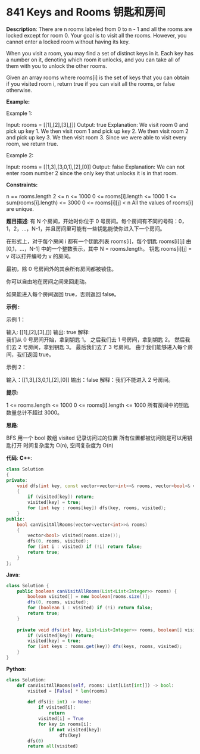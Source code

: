 # 841 Keys and Rooms 钥匙和房间

__Description__:
There are n rooms labeled from 0 to n - 1 and all the rooms are locked except for room 0. Your goal is to visit all the rooms. However, you cannot enter a locked room without having its key.

When you visit a room, you may find a set of distinct keys in it. Each key has a number on it, denoting which room it unlocks, and you can take all of them with you to unlock the other rooms.

Given an array rooms where rooms[i] is the set of keys that you can obtain if you visited room i, return true if you can visit all the rooms, or false otherwise.

__Example:__

Example 1:

Input: rooms = [[1],[2],[3],[]]
Output: true
Explanation:
We visit room 0 and pick up key 1.
We then visit room 1 and pick up key 2.
We then visit room 2 and pick up key 3.
We then visit room 3.
Since we were able to visit every room, we return true.

Example 2:

Input: rooms = [[1,3],[3,0,1],[2],[0]]
Output: false
Explanation: We can not enter room number 2 since the only key that unlocks it is in that room.

__Constraints:__

n == rooms.length
2 <= n <= 1000
0 <= rooms[i].length <= 1000
1 <= sum(rooms[i].length) <= 3000
0 <= rooms[i][j] < n
All the values of rooms[i] are unique.

__题目描述__:
有 N 个房间，开始时你位于 0 号房间。每个房间有不同的号码：0，1，2，...，N-1，并且房间里可能有一些钥匙能使你进入下一个房间。

在形式上，对于每个房间 i 都有一个钥匙列表 rooms[i]，每个钥匙 rooms[i][j] 由 [0,1，...，N-1] 中的一个整数表示，其中 N = rooms.length。 钥匙 rooms[i][j] = v 可以打开编号为 v 的房间。

最初，除 0 号房间外的其余所有房间都被锁住。

你可以自由地在房间之间来回走动。

如果能进入每个房间返回 true，否则返回 false。

__示例 :__

示例 1：

输入: [[1],[2],[3],[]]
输出: true
解释:  
我们从 0 号房间开始，拿到钥匙 1。
之后我们去 1 号房间，拿到钥匙 2。
然后我们去 2 号房间，拿到钥匙 3。
最后我们去了 3 号房间。
由于我们能够进入每个房间，我们返回 true。

示例 2：

输入：[[1,3],[3,0,1],[2],[0]]
输出：false
解释：我们不能进入 2 号房间。

__提示:__

1 <= rooms.length <= 1000
0 <= rooms[i].length <= 1000
所有房间中的钥匙数量总计不超过 3000。

__思路__:

BFS
用一个 bool 数组 visited 记录访问过的位置
所有位置都被访问则是可以用钥匙打开
时间复杂度为 O(n), 空间复杂度为 O(n)

__代码__:
__C++__:

```C++
class Solution 
{
private:
    void dfs(int key, const vector<vector<int>>& rooms, vector<bool>& visited) 
    {
        if (visited[key]) return;
        visited[key] = true;
        for (int key : rooms[key]) dfs(key, rooms, visited);
    }
public:
    bool canVisitAllRooms(vector<vector<int>>& rooms) 
    {
        vector<bool> visited(rooms.size());
        dfs(0, rooms, visited);
        for (int i : visited) if (!i) return false;
        return true;
    }
};
```

__Java__:

```Java
class Solution {
    public boolean canVisitAllRooms(List<List<Integer>> rooms) {
        boolean visited[] = new boolean[rooms.size()];
        dfs(0, rooms, visited);
        for (boolean i : visited) if (!i) return false;
        return true;
    }
    
    private void dfs(int key, List<List<Integer>> rooms, boolean[] visited) {
        if (visited[key]) return;
        visited[key] = true;
        for (int keys : rooms.get(key)) dfs(keys, rooms, visited);
    }
}
```

__Python__:

```Python
class Solution:
    def canVisitAllRooms(self, rooms: List[List[int]]) -> bool:
        visited = [False] * len(rooms)
        
        def dfs(i: int) -> None:
            if visited[i]:
                return
            visited[i] = True
            for key in rooms[i]:
                if not visited[key]:
                    dfs(key)
        dfs(0)
        return all(visited)
```
